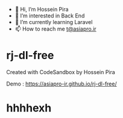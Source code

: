 - 👋 Hi, I’m Hossein Pira
- 👀 I’m interested in Back End
- 🌱 I’m currently learning Laravel
- 📫 How to reach me t@asiapro.ir

# rj-dl-free
Created with CodeSandbox by Hossein Pira

Demo :
https://asiapro-ir.github.io/rj-dl-free/

<h1>hhhhexh</h1>
